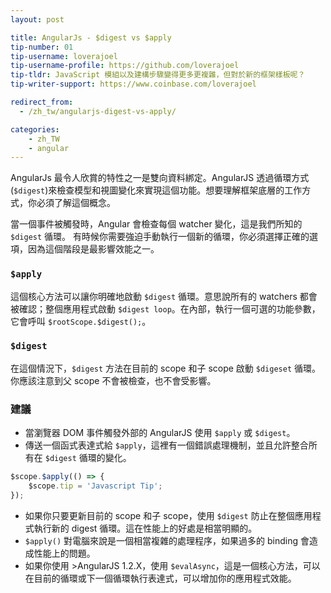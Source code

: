 ```yaml
---
layout: post

title: AngularJs - $digest vs $apply
tip-number: 01
tip-username: loverajoel
tip-username-profile: https://github.com/loverajoel
tip-tldr: JavaScript 模組以及建構步驟變得更多更複雜，但對於新的框架樣板呢？
tip-writer-support: https://www.coinbase.com/loverajoel

redirect_from:
  - /zh_tw/angularjs-digest-vs-apply/

categories:
    - zh_TW
    - angular
---
```


AngularJs 最令人欣賞的特性之一是雙向資料綁定。AngularJS 透過循環方式(`$digest`)來檢查模型和視圖變化來實現這個功能。想要理解框架底層的工作方式，你必須了解這個概念。

當一個事件被觸發時，Angular 會檢查每個 watcher 變化，這是我們所知的 `$digest` 循環。
有時候你需要強迫手動執行一個新的循環，你必須選擇正確的選項，因為這個階段是最影響效能之一。

### `$apply`
這個核心方法可以讓你明確地啟動 `$digest` 循環。意思說所有的 watchers 都會被確認；整個應用程式啟動 `$digest loop`。在內部，執行一個可選的功能參數，它會呼叫 `$rootScope.$digest();`。

### `$digest`
在這個情況下，`$digest` 方法在目前的 scope 和子 scope 啟動 `$digeset` 循環。你應該注意到父 scope 不會被檢查，也不會受影響。

### 建議
- 當瀏覽器 DOM 事件觸發外部的 AngularJS 使用 `$apply` 或 `$digest`。
- 傳送一個函式表達式給 `$apply`，這裡有一個錯誤處理機制，並且允許整合所有在 `$digest` 循環的變化。

```javascript
$scope.$apply(() => {
	$scope.tip = 'Javascript Tip';
});
```

- 如果你只要更新目前的 scope 和子 scope，使用 `$digest` 防止在整個應用程式執行新的 digest 循環。這在性能上的好處是相當明顯的。
- `$apply()` 對電腦來說是一個相當複雜的處理程序，如果過多的 binding 會造成性能上的問題。
- 如果你使用 >AngularJS 1.2.X，使用 `$evalAsync`，這是一個核心方法，可以在目前的循環或下一個循環執行表達式，可以增加你的應用程式效能。
